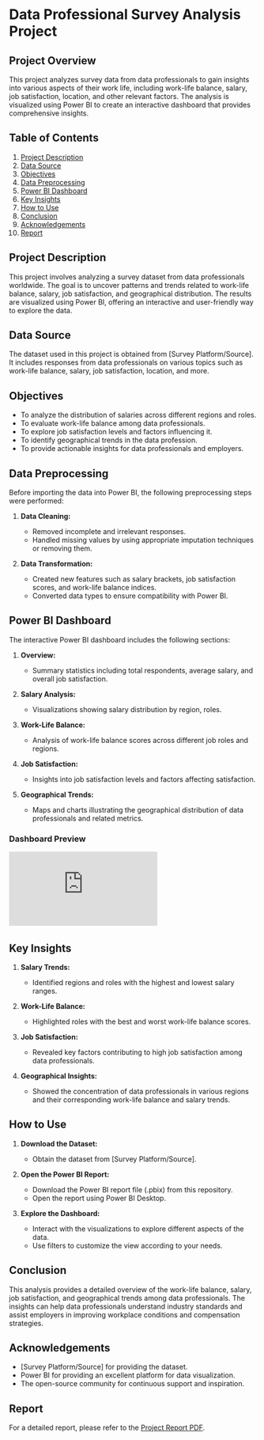 # Data Professional Survey Analysis Project

## Project Overview

This project analyzes survey data from data professionals to gain insights into various aspects of their work life, including work-life balance, salary, job satisfaction, location, and other relevant factors. The analysis is visualized using Power BI to create an interactive dashboard that provides comprehensive insights.

## Table of Contents

1. [Project Description](#project-description)
2. [Data Source](#data-source)
3. [Objectives](#objectives)
4. [Data Preprocessing](#data-preprocessing)
5. [Power BI Dashboard](#power-bi-dashboard)
6. [Key Insights](#key-insights)
7. [How to Use](#how-to-use)
8. [Conclusion](#conclusion)
9. [Acknowledgements](#acknowledgements)
10. [Report](#report)

## Project Description

This project involves analyzing a survey dataset from data professionals worldwide. The goal is to uncover patterns and trends related to work-life balance, salary, job satisfaction, and geographical distribution. The results are visualized using Power BI, offering an interactive and user-friendly way to explore the data.

## Data Source

The dataset used in this project is obtained from [Survey Platform/Source]. It includes responses from data professionals on various topics such as work-life balance, salary, job satisfaction, location, and more.

## Objectives

- To analyze the distribution of salaries across different regions and roles.
- To evaluate work-life balance among data professionals.
- To explore job satisfaction levels and factors influencing it.
- To identify geographical trends in the data profession.
- To provide actionable insights for data professionals and employers.

## Data Preprocessing

Before importing the data into Power BI, the following preprocessing steps were performed:

1. **Data Cleaning:**
   - Removed incomplete and irrelevant responses.
   - Handled missing values by using appropriate imputation techniques or removing them.

2. **Data Transformation:**
   - Created new features such as salary brackets, job satisfaction scores, and work-life balance indices.
   - Converted data types to ensure compatibility with Power BI.

## Power BI Dashboard

The interactive Power BI dashboard includes the following sections:

1. **Overview:**
   - Summary statistics including total respondents, average salary, and overall job satisfaction.

2. **Salary Analysis:**
   - Visualizations showing salary distribution by region, roles.

3. **Work-Life Balance:**
   - Analysis of work-life balance scores across different job roles and regions.

4. **Job Satisfaction:**
   - Insights into job satisfaction levels and factors affecting satisfaction.

5. **Geographical Trends:**
   - Maps and charts illustrating the geographical distribution of data professionals and related metrics.

### Dashboard Preview

![Dashboard Preview](https://github.com/Raifatk/Data_Professional_Survey_Project/blob/main/Data_Professional_Survey_Project.pdf)

## Key Insights

1. **Salary Trends:**
   - Identified regions and roles with the highest and lowest salary ranges.

2. **Work-Life Balance:**
   - Highlighted roles with the best and worst work-life balance scores.

3. **Job Satisfaction:**
   - Revealed key factors contributing to high job satisfaction among data professionals.

4. **Geographical Insights:**
   - Showed the concentration of data professionals in various regions and their corresponding work-life balance and salary trends.

## How to Use

1. **Download the Dataset:**
   - Obtain the dataset from [Survey Platform/Source].

2. **Open the Power BI Report:**
   - Download the Power BI report file (.pbix) from this repository.
   - Open the report using Power BI Desktop.

3. **Explore the Dashboard:**
   - Interact with the visualizations to explore different aspects of the data.
   - Use filters to customize the view according to your needs.

## Conclusion

This analysis provides a detailed overview of the work-life balance, salary, job satisfaction, and geographical trends among data professionals. The insights can help data professionals understand industry standards and assist employers in improving workplace conditions and compensation strategies.

## Acknowledgements

- [Survey Platform/Source] for providing the dataset.
- Power BI for providing an excellent platform for data visualization.
- The open-source community for continuous support and inspiration.

## Report

For a detailed report, please refer to the [Project Report PDF](path/to/your/file.pdf).
